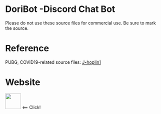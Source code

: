 # DoriBot -Discord Chat Bot
  Please do not use these source files for commercial use.
  Be sure to mark the source.

# Reference
  PUBG, COVID19-related source files: <a href="https://github.com/J-hoplin1/Covid19-Information-bot">J-hoplin1</a>
  
# Website
  <a href="https://queenanna1999.github.io/doribotsite/"><img src="https://i.imgur.com/Ny6e2BS.jpeg" width=50 height=50></a> <== Click!

